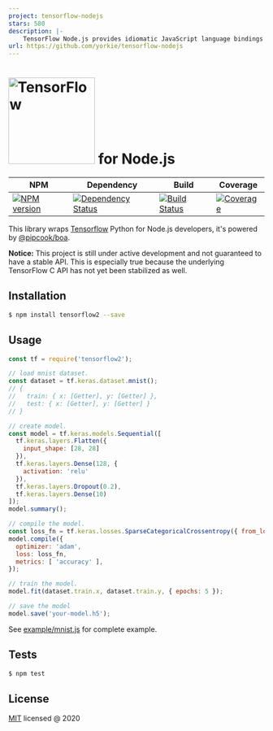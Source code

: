 ```yaml
---
project: tensorflow-nodejs
stars: 580
description: |-
    TensorFlow Node.js provides idiomatic JavaScript language bindings and a high layer API for Node.js users. TensorFlow Node.js provides idiomatic JavaScript language bindings and a high layer API for Node.js users.
url: https://github.com/yorkie/tensorflow-nodejs
---
```


# <img alt="TensorFlow" src="https://www.tensorflow.org/images/tf_logo_transp.png" width="170"/> for Node.js

| NPM | Dependency | Build | Coverage |
|-----|------------|-------|----------|
|[![NPM version][npm-image]][npm-url]|[![Dependency Status][david-image]][david-url]|[![Build Status][travis-image]][travis-url]|[![Coverage][coveralls-image]][coveralls-url]

[npm-image]: https://img.shields.io/npm/v/tensorflow2.svg?style=flat-square
[npm-url]: https://npmjs.org/package/tensorflow2
[travis-image]: https://img.shields.io/travis/yorkie/tensorflow-nodejs.svg?style=flat-square
[travis-url]: https://travis-ci.org/yorkie/tensorflow-nodejs
[david-image]: http://img.shields.io/david/yorkie/tensorflow-nodejs.svg?style=flat-square
[david-url]: https://david-dm.org/yorkie/tensorflow-nodejs
[coveralls-image]: https://img.shields.io/codecov/c/github/yorkie/tensorflow-nodejs.svg?style=flat-square
[coveralls-url]: https://codecov.io/github/yorkie/tensorflow-nodejs?branch=master

This library wraps [Tensorflow][] Python for Node.js developers, it's powered by [@pipcook/boa](https://github.com/alibaba/pipcook/blob/master/docs/manual/intro-to-boa.md).

**Notice:** This project is still under active development and not guaranteed to have a
stable API. This is especially true because the underlying TensorFlow C API has not yet
been stabilized as well.

## Installation

```sh
$ npm install tensorflow2 --save
```

## Usage

```js
const tf = require('tensorflow2');

// load mnist dataset.
const dataset = tf.keras.dataset.mnist();
// {
//   train: { x: [Getter], y: [Getter] },
//   test: { x: [Getter], y: [Getter] }
// }

// create model.
const model = tf.keras.models.Sequential([
  tf.keras.layers.Flatten({
    input_shape: [28, 28]
  }),
  tf.keras.layers.Dense(128, {
    activation: 'relu'
  }),
  tf.keras.layers.Dropout(0.2),
  tf.keras.layers.Dense(10)
]);
model.summary();

// compile the model.
const loss_fn = tf.keras.losses.SparseCategoricalCrossentropy({ from_logits: true });
model.compile({
  optimizer: 'adam',
  loss: loss_fn,
  metrics: [ 'accuracy' ],
});

// train the model.
model.fit(dataset.train.x, dataset.train.y, { epochs: 5 });

// save the model
model.save('your-model.h5');
```

See [example/mnist.js](./example/mnist.js) for complete example.

## Tests

```sh
$ npm test
```

## License

[MIT](./LICENSE) licensed @ 2020

[TensorFlow]: http://tensorflow.org

